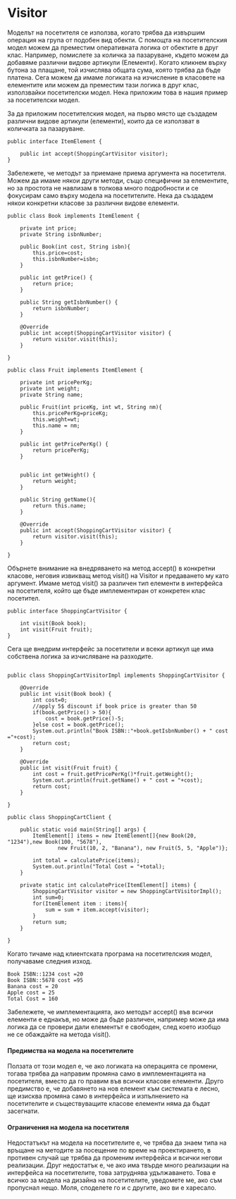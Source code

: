 # Visitor

Моделът на посетителя се използва, когато трябва да извършим операция на група от подобен вид обекти. С помощта на посетителския модел можем да преместим оперативната логика от обектите в друг клас. Например, помислете за количка за пазаруване, където можем да добавяме различни видове артикули (Елементи). Когато кликнем върху бутона за плащане, той изчислява общата сума, която трябва да бъде платена. Сега можем да имаме логиката на изчисление в класовете на елементите или можем да преместим тази логика в друг клас, използвайки посетителски модел. Нека приложим това в нашия пример за посетителски модел.

За да приложим посетителския модел, на първо място ще създадем различни видове артикули (елементи), които да се използват в количката за пазаруване.

```
public interface ItemElement {

	public int accept(ShoppingCartVisitor visitor);
}
```

Забележете, че методът за приемане приема аргумента на посетителя. Можем да имаме някои други методи, също специфични за елементите, но за простота не навлизам в толкова много подробности и се фокусирам само върху модела на посетителите. Нека да създадем някои конкретни класове за различни видове елементи.

```
public class Book implements ItemElement {

	private int price;
	private String isbnNumber;
	
	public Book(int cost, String isbn){
		this.price=cost;
		this.isbnNumber=isbn;
	}
	
	public int getPrice() {
		return price;
	}

	public String getIsbnNumber() {
		return isbnNumber;
	}

	@Override
	public int accept(ShoppingCartVisitor visitor) {
		return visitor.visit(this);
	}

}
```

```
public class Fruit implements ItemElement {
	
	private int pricePerKg;
	private int weight;
	private String name;
	
	public Fruit(int priceKg, int wt, String nm){
		this.pricePerKg=priceKg;
		this.weight=wt;
		this.name = nm;
	}
	
	public int getPricePerKg() {
		return pricePerKg;
	}


	public int getWeight() {
		return weight;
	}

	public String getName(){
		return this.name;
	}
	
	@Override
	public int accept(ShoppingCartVisitor visitor) {
		return visitor.visit(this);
	}

}
```

Обърнете внимание на внедряването на метод accept() в конкретни класове, неговия извикващ метод visit() на Visitor и предаването му като аргумент. Имаме метод visit() за различен тип елементи в интерфейса на посетителя, който ще бъде имплементиран от конкретен клас посетител.

```
public interface ShoppingCartVisitor {

	int visit(Book book);
	int visit(Fruit fruit);
}
```

Сега ще внедрим интерфейс за посетители и всеки артикул ще има собствена логика за изчисляване на разходите.&#x20;

```

public class ShoppingCartVisitorImpl implements ShoppingCartVisitor {

	@Override
	public int visit(Book book) {
		int cost=0;
		//apply 5$ discount if book price is greater than 50
		if(book.getPrice() > 50){
			cost = book.getPrice()-5;
		}else cost = book.getPrice();
		System.out.println("Book ISBN::"+book.getIsbnNumber() + " cost ="+cost);
		return cost;
	}

	@Override
	public int visit(Fruit fruit) {
		int cost = fruit.getPricePerKg()*fruit.getWeight();
		System.out.println(fruit.getName() + " cost = "+cost);
		return cost;
	}

}
```

```
public class ShoppingCartClient {

	public static void main(String[] args) {
		ItemElement[] items = new ItemElement[]{new Book(20, "1234"),new Book(100, "5678"),
				new Fruit(10, 2, "Banana"), new Fruit(5, 5, "Apple")};
		
		int total = calculatePrice(items);
		System.out.println("Total Cost = "+total);
	}

	private static int calculatePrice(ItemElement[] items) {
		ShoppingCartVisitor visitor = new ShoppingCartVisitorImpl();
		int sum=0;
		for(ItemElement item : items){
			sum = sum + item.accept(visitor);
		}
		return sum;
	}

}
```

Когато тичаме над клиентската програма на посетителския модел, получаваме следния изход.

```
Book ISBN::1234 cost =20
Book ISBN::5678 cost =95
Banana cost = 20
Apple cost = 25
Total Cost = 160
```

Забележете, че имплементацията, ако методът accept() във всички елементи е еднакъв, но може да бъде различен, например може да има логика да се провери дали елементът е свободен, след което изобщо не се обаждайте на метода visit().

#### Предимства на модела на посетителите

Ползата от този модел е, че ако логиката на операцията се промени, тогава трябва да направим промяна само в имплементацията на посетителя, вместо да го правим във всички класове елементи. Друго предимство е, че добавянето на нов елемент към системата е лесно, ще изисква промяна само в интерфейса и изпълнението на посетителите и съществуващите класове елементи няма да бъдат засегнати.

#### Ограничения на модела на посетителя

Недостатъкът на модела на посетителите е, че трябва да знаем типа на връщане на методите за посещение по време на проектирането, в противен случай ще трябва да променим интерфейса и всички негови реализации. Друг недостатък е, че ако има твърде много реализации на интерфейса на посетителите, това затруднява удължаването. Това е всичко за модела на дизайна на посетителите, уведомете ме, ако съм пропуснал нещо. Моля, споделете го и с другите, ако ви е харесало.
